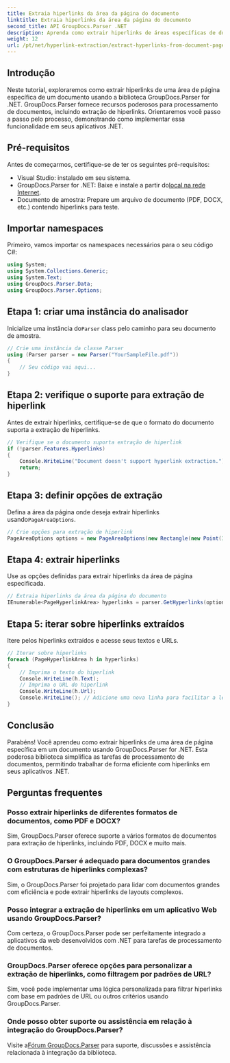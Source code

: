 ```yaml
---
title: Extraia hiperlinks da área da página do documento
linktitle: Extraia hiperlinks da área da página do documento
second_title: API GroupDocs.Parser .NET
description: Aprenda como extrair hiperlinks de áreas específicas de documentos usando GroupDocs.Parser for .NET. Aprimore seus recursos de processamento de documentos.
weight: 12
url: /pt/net/hyperlink-extraction/extract-hyperlinks-from-document-page-area/
---
```

## Introdução
Neste tutorial, exploraremos como extrair hiperlinks de uma área de página específica de um documento usando a biblioteca GroupDocs.Parser for .NET. GroupDocs.Parser fornece recursos poderosos para processamento de documentos, incluindo extração de hiperlinks. Orientaremos você passo a passo pelo processo, demonstrando como implementar essa funcionalidade em seus aplicativos .NET.
## Pré-requisitos
Antes de começarmos, certifique-se de ter os seguintes pré-requisitos:
- Visual Studio: instalado em seu sistema.
- GroupDocs.Parser for .NET: Baixe e instale a partir do[local na rede Internet](https://releases.groupdocs.com/parser/net/).
- Documento de amostra: Prepare um arquivo de documento (PDF, DOCX, etc.) contendo hiperlinks para teste.

## Importar namespaces
Primeiro, vamos importar os namespaces necessários para o seu código C#:
```csharp
using System;
using System.Collections.Generic;
using System.Text;
using GroupDocs.Parser.Data;
using GroupDocs.Parser.Options;
```
## Etapa 1: criar uma instância do analisador
 Inicialize uma instância do`Parser` class pelo caminho para seu documento de amostra.
```csharp
// Crie uma instância da classe Parser
using (Parser parser = new Parser("YourSampleFile.pdf"))
{
    // Seu código vai aqui...
}
```
## Etapa 2: verifique o suporte para extração de hiperlink
Antes de extrair hiperlinks, certifique-se de que o formato do documento suporta a extração de hiperlinks.
```csharp
// Verifique se o documento suporta extração de hiperlink
if (!parser.Features.Hyperlinks)
{
    Console.WriteLine("Document doesn't support hyperlink extraction.");
    return;
}
```
## Etapa 3: definir opções de extração
 Defina a área da página onde deseja extrair hiperlinks usando`PageAreaOptions`.
```csharp
// Crie opções para extração de hiperlink
PageAreaOptions options = new PageAreaOptions(new Rectangle(new Point(380, 90), new Size(150, 50)));
```
## Etapa 4: extrair hiperlinks
Use as opções definidas para extrair hiperlinks da área de página especificada.
```csharp
// Extraia hiperlinks da área da página do documento
IEnumerable<PageHyperlinkArea> hyperlinks = parser.GetHyperlinks(options);
```
## Etapa 5: iterar sobre hiperlinks extraídos
Itere pelos hiperlinks extraídos e acesse seus textos e URLs.
```csharp
// Iterar sobre hiperlinks
foreach (PageHyperlinkArea h in hyperlinks)
{
    // Imprima o texto do hiperlink
    Console.WriteLine(h.Text);
    // Imprima o URL do hiperlink
    Console.WriteLine(h.Url);
    Console.WriteLine(); // Adicione uma nova linha para facilitar a leitura
}
```

## Conclusão
Parabéns! Você aprendeu como extrair hiperlinks de uma área de página específica em um documento usando GroupDocs.Parser for .NET. Esta poderosa biblioteca simplifica as tarefas de processamento de documentos, permitindo trabalhar de forma eficiente com hiperlinks em seus aplicativos .NET.

## Perguntas frequentes
### Posso extrair hiperlinks de diferentes formatos de documentos, como PDF e DOCX?
Sim, GroupDocs.Parser oferece suporte a vários formatos de documentos para extração de hiperlinks, incluindo PDF, DOCX e muito mais.
### O GroupDocs.Parser é adequado para documentos grandes com estruturas de hiperlinks complexas?
Sim, o GroupDocs.Parser foi projetado para lidar com documentos grandes com eficiência e pode extrair hiperlinks de layouts complexos.
### Posso integrar a extração de hiperlinks em um aplicativo Web usando GroupDocs.Parser?
Com certeza, o GroupDocs.Parser pode ser perfeitamente integrado a aplicativos da web desenvolvidos com .NET para tarefas de processamento de documentos.
### GroupDocs.Parser oferece opções para personalizar a extração de hiperlinks, como filtragem por padrões de URL?
Sim, você pode implementar uma lógica personalizada para filtrar hiperlinks com base em padrões de URL ou outros critérios usando GroupDocs.Parser.
### Onde posso obter suporte ou assistência em relação à integração do GroupDocs.Parser?
 Visite a[Fórum GroupDocs.Parser](https://forum.groupdocs.com/c/parser/17) para suporte, discussões e assistência relacionada à integração da biblioteca.